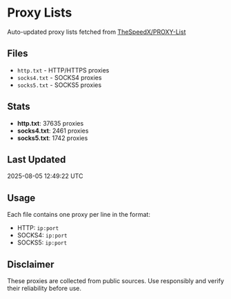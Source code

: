 # Proxy Lists

Auto-updated proxy lists fetched from [TheSpeedX/PROXY-List](https://github.com/TheSpeedX/PROXY-List)

## Files

- `http.txt` - HTTP/HTTPS proxies
- `socks4.txt` - SOCKS4 proxies  
- `socks5.txt` - SOCKS5 proxies

## Stats

- **http.txt**: 37635 proxies
- **socks4.txt**: 2461 proxies
- **socks5.txt**: 1742 proxies

## Last Updated

2025-08-05 12:49:22 UTC

## Usage

Each file contains one proxy per line in the format:
- HTTP: `ip:port`
- SOCKS4: `ip:port`
- SOCKS5: `ip:port`

## Disclaimer

These proxies are collected from public sources. Use responsibly and verify their reliability before use.
